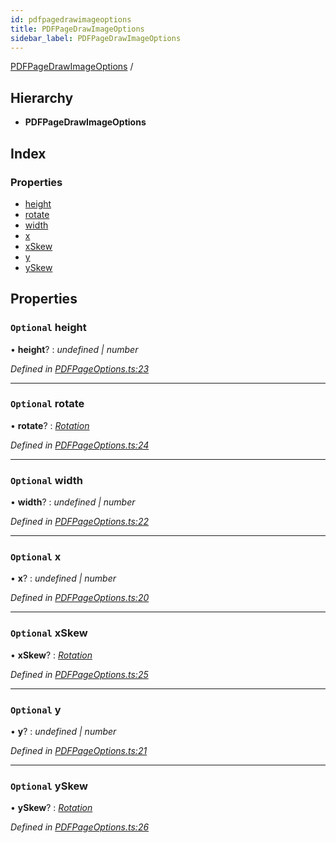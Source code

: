```yaml
---
id: pdfpagedrawimageoptions
title: PDFPageDrawImageOptions
sidebar_label: PDFPageDrawImageOptions
---
```


[PDFPageDrawImageOptions](pdfpagedrawimageoptions.md) /

## Hierarchy

* **PDFPageDrawImageOptions**

## Index

### Properties

* [height](pdfpagedrawimageoptions.md#optional-height)
* [rotate](pdfpagedrawimageoptions.md#optional-rotate)
* [width](pdfpagedrawimageoptions.md#optional-width)
* [x](pdfpagedrawimageoptions.md#optional-x)
* [xSkew](pdfpagedrawimageoptions.md#optional-xskew)
* [y](pdfpagedrawimageoptions.md#optional-y)
* [ySkew](pdfpagedrawimageoptions.md#optional-yskew)

## Properties

### `Optional` height

• **height**? : *undefined | number*

*Defined in [PDFPageOptions.ts:23](https://github.com/Hopding/pdf-lib/blob/f17521b/src/api/PDFPageOptions.ts#L23)*

___

### `Optional` rotate

• **rotate**? : *[Rotation](../index.md#rotation)*

*Defined in [PDFPageOptions.ts:24](https://github.com/Hopding/pdf-lib/blob/f17521b/src/api/PDFPageOptions.ts#L24)*

___

### `Optional` width

• **width**? : *undefined | number*

*Defined in [PDFPageOptions.ts:22](https://github.com/Hopding/pdf-lib/blob/f17521b/src/api/PDFPageOptions.ts#L22)*

___

### `Optional` x

• **x**? : *undefined | number*

*Defined in [PDFPageOptions.ts:20](https://github.com/Hopding/pdf-lib/blob/f17521b/src/api/PDFPageOptions.ts#L20)*

___

### `Optional` xSkew

• **xSkew**? : *[Rotation](../index.md#rotation)*

*Defined in [PDFPageOptions.ts:25](https://github.com/Hopding/pdf-lib/blob/f17521b/src/api/PDFPageOptions.ts#L25)*

___

### `Optional` y

• **y**? : *undefined | number*

*Defined in [PDFPageOptions.ts:21](https://github.com/Hopding/pdf-lib/blob/f17521b/src/api/PDFPageOptions.ts#L21)*

___

### `Optional` ySkew

• **ySkew**? : *[Rotation](../index.md#rotation)*

*Defined in [PDFPageOptions.ts:26](https://github.com/Hopding/pdf-lib/blob/f17521b/src/api/PDFPageOptions.ts#L26)*